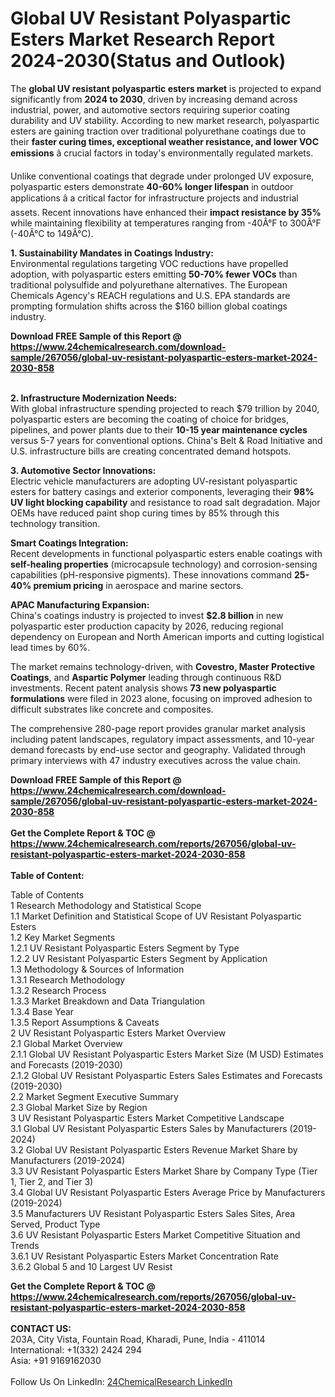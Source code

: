 <h1>Global UV Resistant Polyaspartic Esters Market Research Report 2024-2030(Status and Outlook)</h1><p>The <strong>global UV resistant polyaspartic esters market</strong> is projected to expand significantly from <strong>2024 to 2030</strong>, driven by increasing demand across industrial, power, and automotive sectors requiring superior coating durability and UV stability. According to new market research, polyaspartic esters are gaining traction over traditional polyurethane coatings due to their <strong>faster curing times, exceptional weather resistance, and lower VOC emissions</strong> â crucial factors in today's environmentally regulated markets.</p><p>Unlike conventional coatings that degrade under prolonged UV exposure, polyaspartic esters demonstrate <strong>40-60% longer lifespan</strong> in outdoor applications â a critical factor for infrastructure projects and industrial assets. Recent innovations have enhanced their <strong>impact resistance by 35%</strong> while maintaining flexibility at temperatures ranging from -40Â°F to 300Â°F (-40Â°C to 149Â°C).</p><p><strong>1. Sustainability Mandates in Coatings Industry:</strong><br>
Environmental regulations targeting VOC reductions have propelled adoption, with polyaspartic esters emitting <strong>50-70% fewer VOCs</strong> than traditional polysulfide and polyurethane alternatives. The European Chemicals Agency's REACH regulations and U.S. EPA standards are prompting formulation shifts across the $160 billion global coatings industry.</p><div><b>Download FREE Sample of this Report @ 
            <a href="https://www.24chemicalresearch.com/download-sample/267056/global-uv-resistant-polyaspartic-esters-market-2024-2030-858">
            https://www.24chemicalresearch.com/download-sample/267056/global-uv-resistant-polyaspartic-esters-market-2024-2030-858</a></b></div><br><p><strong>2. Infrastructure Modernization Needs:</strong><br>
With global infrastructure spending projected to reach $79 trillion by 2040, polyaspartic esters are becoming the coating of choice for bridges, pipelines, and power plants due to their <strong>10-15 year maintenance cycles</strong> versus 5-7 years for conventional options. China's Belt &amp; Road Initiative and U.S. infrastructure bills are creating concentrated demand hotspots.</p><p><strong>3. Automotive Sector Innovations:</strong><br>
Electric vehicle manufacturers are adopting UV-resistant polyaspartic esters for battery casings and exterior components, leveraging their <strong>98% UV light blocking capability</strong> and resistance to road salt degradation. Major OEMs have reduced paint shop curing times by 85% through this technology transition.</p><p><strong>Smart Coatings Integration:</strong><br>
Recent developments in functional polyaspartic esters enable coatings with <strong>self-healing properties</strong> (microcapsule technology) and corrosion-sensing capabilities (pH-responsive pigments). These innovations command <strong>25-40% premium pricing</strong> in aerospace and marine sectors.</p><p><strong>APAC Manufacturing Expansion:</strong><br>
China's coatings industry is projected to invest <strong>$2.8 billion</strong> in new polyaspartic ester production capacity by 2026, reducing regional dependency on European and North American imports and cutting logistical lead times by 60%.</p><p>The market remains technology-driven, with <strong>Covestro, Master Protective Coatings</strong>, and <strong>Aspartic Polymer</strong> leading through continuous R&amp;D investments. Recent patent analysis shows <strong>73 new polyaspartic formulations</strong> were filed in 2023 alone, focusing on improved adhesion to difficult substrates like concrete and composites.</p><p>The comprehensive 280-page report provides granular market analysis including patent landscapes, regulatory impact assessments, and 10-year demand forecasts by end-use sector and geography. Validated through primary interviews with 47 industry executives across the value chain.</p><div><b>Download FREE Sample of this Report @ 
            <a href="https://www.24chemicalresearch.com/download-sample/267056/global-uv-resistant-polyaspartic-esters-market-2024-2030-858">
            https://www.24chemicalresearch.com/download-sample/267056/global-uv-resistant-polyaspartic-esters-market-2024-2030-858</a></b></div><br><div><b>Get the Complete Report & TOC @ 
            <a href="https://www.24chemicalresearch.com/reports/267056/global-uv-resistant-polyaspartic-esters-market-2024-2030-858">
            https://www.24chemicalresearch.com/reports/267056/global-uv-resistant-polyaspartic-esters-market-2024-2030-858</a></b></div><br>
            <b>Table of Content:</b><p>Table of Contents<br />
1 Research Methodology and Statistical Scope<br />
1.1 Market Definition and Statistical Scope of UV Resistant Polyaspartic Esters<br />
1.2 Key Market Segments<br />
1.2.1 UV Resistant Polyaspartic Esters Segment by Type<br />
1.2.2 UV Resistant Polyaspartic Esters Segment by Application<br />
1.3 Methodology & Sources of Information<br />
1.3.1 Research Methodology<br />
1.3.2 Research Process<br />
1.3.3 Market Breakdown and Data Triangulation<br />
1.3.4 Base Year<br />
1.3.5 Report Assumptions & Caveats<br />
2 UV Resistant Polyaspartic Esters Market Overview<br />
2.1 Global Market Overview<br />
2.1.1 Global UV Resistant Polyaspartic Esters Market Size (M USD) Estimates and Forecasts (2019-2030)<br />
2.1.2 Global UV Resistant Polyaspartic Esters Sales Estimates and Forecasts (2019-2030)<br />
2.2 Market Segment Executive Summary<br />
2.3 Global Market Size by Region<br />
3 UV Resistant Polyaspartic Esters Market Competitive Landscape<br />
3.1 Global UV Resistant Polyaspartic Esters Sales by Manufacturers (2019-2024)<br />
3.2 Global UV Resistant Polyaspartic Esters Revenue Market Share by Manufacturers (2019-2024)<br />
3.3 UV Resistant Polyaspartic Esters Market Share by Company Type (Tier 1, Tier 2, and Tier 3)<br />
3.4 Global UV Resistant Polyaspartic Esters Average Price by Manufacturers (2019-2024)<br />
3.5 Manufacturers UV Resistant Polyaspartic Esters Sales Sites, Area Served, Product Type<br />
3.6 UV Resistant Polyaspartic Esters Market Competitive Situation and Trends<br />
3.6.1 UV Resistant Polyaspartic Esters Market Concentration Rate<br />
3.6.2 Global 5 and 10 Largest UV Resist</p><div><b>Get the Complete Report & TOC @ 
            <a href="https://www.24chemicalresearch.com/reports/267056/global-uv-resistant-polyaspartic-esters-market-2024-2030-858">
            https://www.24chemicalresearch.com/reports/267056/global-uv-resistant-polyaspartic-esters-market-2024-2030-858</a></b></div><br><b>CONTACT US:</b><br>
            203A, City Vista, Fountain Road, Kharadi, Pune, India - 411014<br>
            International: +1(332) 2424 294<br>
            Asia: +91 9169162030 <br><br>
            Follow Us On LinkedIn: <a href="https://www.linkedin.com/company/24chemicalresearch/">24ChemicalResearch LinkedIn</a>